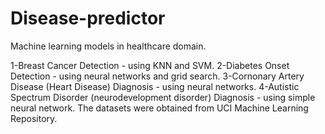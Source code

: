 # Disease-predictor
   Machine learning models in healthcare domain.

1-Breast Cancer Detection - using KNN and SVM.
2-Diabetes Onset Detection - using neural networks and grid search.
3-Cornonary Artery Disease (Heart Disease) Diagnosis - using neural networks.
4-Autistic Spectrum Disorder (neurodevelopment disorder) Diagnosis - using simple neural network.
The datasets were obtained from UCI Machine Learning Repository.
